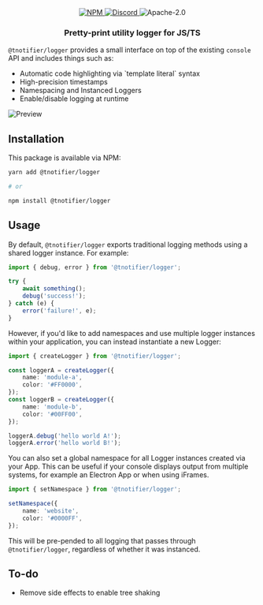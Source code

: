 <div align="center">
    <a href="https://www.npmjs.com/package/@tnotifier/logger" target="_blank">
        <img src="https://img.shields.io/npm/v/@tnotifier/logger?style=flat-square" alt="NPM" />
    </a>
    <a href="https://discord.gg/XMrHXtN" target="_blank">
        <img src="https://img.shields.io/discord/123906549860139008?color=7289DA&label=discord&logo=discord&logoColor=FFFFFF&style=flat-square" alt="Discord" />
    </a>
    <img src="https://img.shields.io/npm/l/@tnotifier/logger?style=flat-square" alt="Apache-2.0" />
    <h3>Pretty-print utility logger for JS/TS</h3>
</div>

`@tnotifier/logger` provides a small interface on top of the existing `console` API and includes things such as:

- Automatic code highlighting via \`template literal\` syntax
- High-precision timestamps
- Namespacing and Instanced Loggers
- Enable/disable logging at runtime

![Preview](https://cdn.tnotifier.app/open-source/logger.png)

## Installation

This package is available via NPM:

```bash
yarn add @tnotifier/logger

# or

npm install @tnotifier/logger
```

## Usage

By default, `@tnotifier/logger` exports traditional logging methods using a shared logger instance. For example:

```typescript
import { debug, error } from '@tnotifier/logger';

try {
    await something();
    debug('success!');
} catch (e) {
    error('failure!', e);
}
```

However, if you'd like to add namespaces and use multiple logger instances within your application, you can instead instantiate a new Logger:

```typescript
import { createLogger } from '@tnotifier/logger';

const loggerA = createLogger({
    name: 'module-a',
    color: '#FF0000',
});
const loggerB = createLogger({
    name: 'module-b',
    color: '#00FF00',
});

loggerA.debug('hello world A!');
loggerA.error('hello world B!');
```

You can also set a global namespace for all Logger instances created via your App. This can be useful if your console displays output from multiple systems, for example an Electron App or when using iFrames.

```typescript
import { setNamespace } from '@tnotifier/logger';

setNamespace({
    name: 'website',
    color: '#0000FF',
});
```

This will be pre-pended to all logging that passes through `@tnotifier/logger`, regardless of whether it was instanced.

## To-do

- Remove side effects to enable tree shaking
